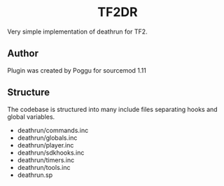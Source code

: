 <h1 align="center">TF2DR</h1>
Very simple implementation of deathrun for TF2.

## Author
Plugin was created by Poggu for sourcemod 1.11

## Structure
The codebase is structured into many include files separating hooks and global variables.

- deathrun/commands.inc
- deathrun/globals.inc
- deathrun/player.inc
- deathrun/sdkhooks.inc
- deathrun/timers.inc
- deathrun/tools.inc
- deathrun.sp
